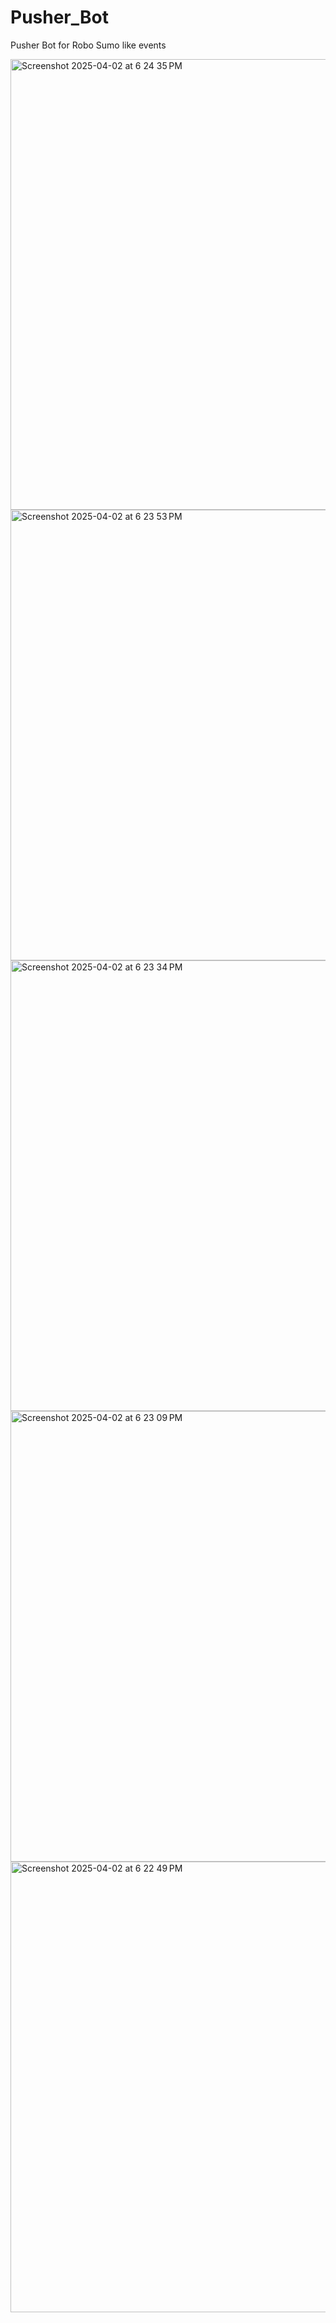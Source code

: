 # Pusher_Bot
Pusher Bot for Robo Sumo like events

<img width="721" alt="Screenshot 2025-04-02 at 6 24 35 PM" src="https://github.com/user-attachments/assets/b16f9d1a-cf17-448b-8d4a-39d13ac6bb01" />
<img width="721" alt="Screenshot 2025-04-02 at 6 23 53 PM" src="https://github.com/user-attachments/assets/9cb21690-6a55-4ed5-bc8b-4e0fe80537b6" />
<img width="721" alt="Screenshot 2025-04-02 at 6 23 34 PM" src="https://github.com/user-attachments/assets/a36b765f-a700-4ac2-b1e6-8bfbcdafefd6" />
<img width="721" alt="Screenshot 2025-04-02 at 6 23 09 PM" src="https://github.com/user-attachments/assets/cfecc232-cc0c-4db1-a627-63f5ef178474" />
<img width="721" alt="Screenshot 2025-04-02 at 6 22 49 PM" src="https://github.com/user-attachments/assets/6d5040bf-f078-43f8-9817-2cba8834668a" />
